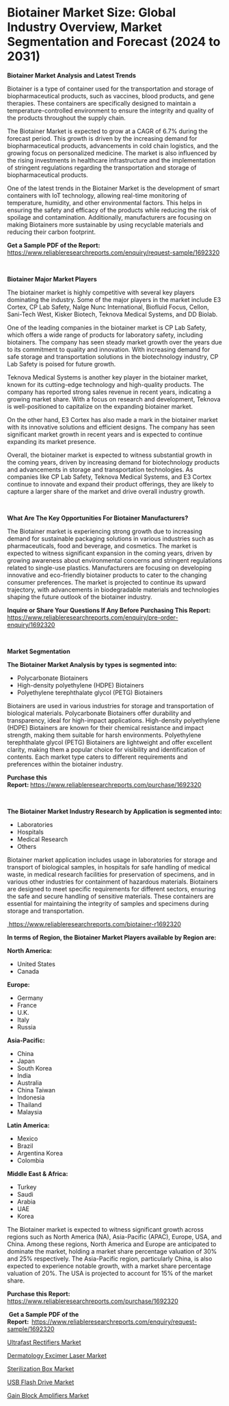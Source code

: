 <p><h1>Biotainer Market Size: Global Industry Overview, Market Segmentation and Forecast (2024 to 2031)</h1></p><p><strong>Biotainer Market Analysis and Latest Trends</strong></p>
<p><p>Biotainer is a type of container used for the transportation and storage of biopharmaceutical products, such as vaccines, blood products, and gene therapies. These containers are specifically designed to maintain a temperature-controlled environment to ensure the integrity and quality of the products throughout the supply chain.</p><p>The Biotainer Market is expected to grow at a CAGR of 6.7% during the forecast period. This growth is driven by the increasing demand for biopharmaceutical products, advancements in cold chain logistics, and the growing focus on personalized medicine. The market is also influenced by the rising investments in healthcare infrastructure and the implementation of stringent regulations regarding the transportation and storage of biopharmaceutical products.</p><p>One of the latest trends in the Biotainer Market is the development of smart containers with IoT technology, allowing real-time monitoring of temperature, humidity, and other environmental factors. This helps in ensuring the safety and efficacy of the products while reducing the risk of spoilage and contamination. Additionally, manufacturers are focusing on making Biotainers more sustainable by using recyclable materials and reducing their carbon footprint.</p></p>
<p><strong>Get a Sample PDF of the Report:&nbsp;</strong> <a href="https://www.reliableresearchreports.com/enquiry/request-sample/1692320">https://www.reliableresearchreports.com/enquiry/request-sample/1692320</a></p>
<p>&nbsp;</p>
<p><strong>Biotainer Major Market Players</strong></p>
<p><p>The biotainer market is highly competitive with several key players dominating the industry. Some of the major players in the market include E3 Cortex, CP Lab Safety, Nalge Nunc International, Biofluid Focus, Cellon, Sani-Tech West, Kisker Biotech, Teknova Medical Systems, and DD Biolab.</p><p>One of the leading companies in the biotainer market is CP Lab Safety, which offers a wide range of products for laboratory safety, including biotainers. The company has seen steady market growth over the years due to its commitment to quality and innovation. With increasing demand for safe storage and transportation solutions in the biotechnology industry, CP Lab Safety is poised for future growth.</p><p>Teknova Medical Systems is another key player in the biotainer market, known for its cutting-edge technology and high-quality products. The company has reported strong sales revenue in recent years, indicating a growing market share. With a focus on research and development, Teknova is well-positioned to capitalize on the expanding biotainer market.</p><p>On the other hand, E3 Cortex has also made a mark in the biotainer market with its innovative solutions and efficient designs. The company has seen significant market growth in recent years and is expected to continue expanding its market presence. </p><p>Overall, the biotainer market is expected to witness substantial growth in the coming years, driven by increasing demand for biotechnology products and advancements in storage and transportation technologies. As companies like CP Lab Safety, Teknova Medical Systems, and E3 Cortex continue to innovate and expand their product offerings, they are likely to capture a larger share of the market and drive overall industry growth.</p></p>
<p>&nbsp;</p>
<p><strong>What Are The Key Opportunities For Biotainer Manufacturers?</strong></p>
<p><p>The Biotainer market is experiencing strong growth due to increasing demand for sustainable packaging solutions in various industries such as pharmaceuticals, food and beverage, and cosmetics. The market is expected to witness significant expansion in the coming years, driven by growing awareness about environmental concerns and stringent regulations related to single-use plastics. Manufacturers are focusing on developing innovative and eco-friendly biotainer products to cater to the changing consumer preferences. The market is projected to continue its upward trajectory, with advancements in biodegradable materials and technologies shaping the future outlook of the biotainer industry.</p></p>
<p><strong>Inquire or Share Your Questions If Any Before Purchasing This Report:</strong> <a href="https://www.reliableresearchreports.com/enquiry/pre-order-enquiry/1692320">https://www.reliableresearchreports.com/enquiry/pre-order-enquiry/1692320</a></p>
<p>&nbsp;</p>
<p><strong>Market Segmentation</strong></p>
<p><strong>The Biotainer Market Analysis by types is segmented into:</strong></p>
<p><ul><li>Polycarbonate Biotainers</li><li>High-density polyethylene (HDPE) Biotainers</li><li>Polyethylene terephthalate glycol (PETG) Biotainers</li></ul></p>
<p><p>Biotainers are used in various industries for storage and transportation of biological materials. Polycarbonate Biotainers offer durability and transparency, ideal for high-impact applications. High-density polyethylene (HDPE) Biotainers are known for their chemical resistance and impact strength, making them suitable for harsh environments. Polyethylene terephthalate glycol (PETG) Biotainers are lightweight and offer excellent clarity, making them a popular choice for visibility and identification of contents. Each market type caters to different requirements and preferences within the biotainer industry.</p></p>
<p><strong>Purchase this Report:&nbsp;</strong><a href="https://www.reliableresearchreports.com/purchase/1692320">https://www.reliableresearchreports.com/purchase/1692320</a></p>
<p>&nbsp;</p>
<p><strong>The Biotainer Market Industry Research by Application is segmented into:</strong></p>
<p><ul><li>Laboratories</li><li>Hospitals</li><li>Medical Research</li><li>Others</li></ul></p>
<p><p>Biotainer market application includes usage in laboratories for storage and transport of biological samples, in hospitals for safe handling of medical waste, in medical research facilities for preservation of specimens, and in various other industries for containment of hazardous materials. Biotainers are designed to meet specific requirements for different sectors, ensuring the safe and secure handling of sensitive materials. These containers are essential for maintaining the integrity of samples and specimens during storage and transportation.</p></p>
<p><a href="https://www.reliableresearchreports.com/biotainer-r1692320">&nbsp;https://www.reliableresearchreports.com/biotainer-r1692320</a></p>
<p><strong>In terms of Region, the Biotainer Market Players available by Region are:</strong></p>
<p>
    <p> <strong> North America: </strong>
        <ul>
            <li>United States</li>
            <li>Canada</li>
        </ul>
        </p> 
    <p> <strong> Europe: </strong>
        <ul>
            <li>Germany</li>
            <li>France</li>
            <li>U.K.</li>
            <li>Italy</li>
            <li>Russia</li>
        </ul>
        </p> 
    <p> <strong> Asia-Pacific: </strong>
        <ul>
            <li>China</li>
            <li>Japan</li>
            <li>South Korea</li>
            <li>India</li>
            <li>Australia</li>
            <li>China Taiwan</li>
            <li>Indonesia</li>
            <li>Thailand</li>
            <li>Malaysia</li>
        </ul>
        </p> 
    <p> <strong> Latin America: </strong>
        <ul>
            <li>Mexico</li>
            <li>Brazil</li>
            <li>Argentina Korea</li>
            <li>Colombia</li>
        </ul>
        </p> 
    <p> <strong> Middle East & Africa: </strong>
        <ul>
            <li>Turkey</li>
            <li>Saudi</li>
            <li>Arabia</li>
            <li>UAE</li>
            <li>Korea</li>
        </ul>
    </p>
    </p>
<p><p>The Biotainer market is expected to witness significant growth across regions such as North America (NA), Asia-Pacific (APAC), Europe, USA, and China. Among these regions, North America and Europe are anticipated to dominate the market, holding a market share percentage valuation of 30% and 25% respectively. The Asia-Pacific region, particularly China, is also expected to experience notable growth, with a market share percentage valuation of 20%. The USA is projected to account for 15% of the market share.</p></p>
<p><strong>Purchase this Report: </strong><a href="https://www.reliableresearchreports.com/purchase/1692320">https://www.reliableresearchreports.com/purchase/1692320</a></p>
<p>&nbsp;<strong>Get a Sample PDF of the Report:&nbsp;&nbsp;</strong><a href="https://www.reliableresearchreports.com/enquiry/request-sample/1692320">https://www.reliableresearchreports.com/enquiry/request-sample/1692320</a></p>
<p><strong></strong></p>
<p><p><a href="https://medium.com/@carlahoustonh51/global-ultrafast-rectifiers-market-share-and-growth-opportunities-and-market-size-growing-with-a-6a2eaed2a6d7">Ultrafast Rectifiers Market</a></p><p><a href="https://github.com/globismark/Market-Research-Report-List-4/blob/main/dermatology-excimer-laser-market.md">Dermatology Excimer Laser Market</a></p><p><a href="https://github.com/prosalinda88/Market-Research-Report-List-6/blob/main/sterilization-box-market.md">Sterilization Box Market</a></p><p><a href="https://medium.com/@norchellecan/usb-flash-drive-market-share-market-analysis-growth-trends-forecasts-for-period-from-2024-714b45c495a3">USB Flash Drive Market</a></p><p><a href="https://medium.com/@max.sanderson5645/analyzing-gain-block-amplifiers-market-dynamics-and-growth-drivers-and-forecasted-for-period-from-3d3a5d4bb1b8">Gain Block Amplifiers Market</a></p></p>